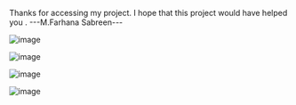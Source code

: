Thanks for accessing my project. I hope that this project would have helped you .
---M.Farhana Sabreen---


![image](https://user-images.githubusercontent.com/80443905/113186119-e291ce00-9274-11eb-8ed7-79612f2fc2f0.png)

![image](https://user-images.githubusercontent.com/80443905/113186268-0d7c2200-9275-11eb-9c22-0a5598e09e5f.png)


![image](https://user-images.githubusercontent.com/80443905/113186361-31d7fe80-9275-11eb-89a2-30741e355d4f.png)

![image](https://user-images.githubusercontent.com/80443905/113186395-3c929380-9275-11eb-847c-c965ccee79c4.png)

